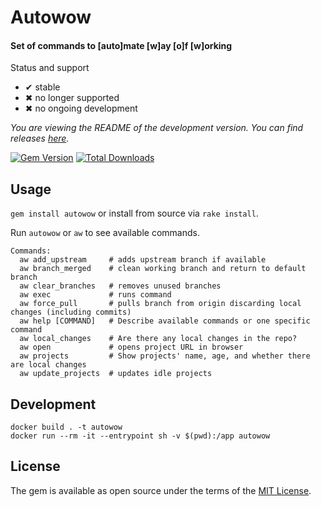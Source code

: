 # Autowow

#### Set of commands to [auto]mate [w]ay [o]f [w]orking

Status and support

- &#x2714; stable
- &#x2716; no longer supported
- &#x2716; no ongoing development

<!--- Version informartion -->
*You are viewing the README of the development version. You can find releases [here](https://github.com/thisismydesign/autowow/tags).*
<!--- Version informartion end -->

[![Gem Version](https://badge.fury.io/rb/autowow.svg)](https://badge.fury.io/rb/autowow) [![Total Downloads](http://ruby-gem-downloads-badge.herokuapp.com/autowow?type=total)](https://rubygems.org/gems/autowow)

## Usage

`gem install autowow` or install from source via `rake install`.

Run `autowow` or `aw` to see available commands.

```
Commands:
  aw add_upstream     # adds upstream branch if available
  aw branch_merged    # clean working branch and return to default branch
  aw clear_branches   # removes unused branches
  aw exec             # runs command
  aw force_pull       # pulls branch from origin discarding local changes (including commits)
  aw help [COMMAND]   # Describe available commands or one specific command
  aw local_changes    # Are there any local changes in the repo?
  aw open             # opens project URL in browser
  aw projects         # Show projects' name, age, and whether there are local changes
  aw update_projects  # updates idle projects
```

## Development

```
docker build . -t autowow
docker run --rm -it --entrypoint sh -v $(pwd):/app autowow
```

## License

The gem is available as open source under the terms of the [MIT License](http://opensource.org/licenses/MIT).

